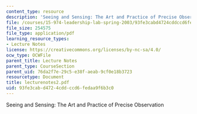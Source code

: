 ```yaml
---
content_type: resource
description: 'Seeing and Sensing: The Art and Practice of Precise Observation'
file: /courses/15-974-leadership-lab-spring-2003/93fe3cabd4724cddccd6fedaa9f6b3c0_lecturenotes2.pdf
file_size: 254575
file_type: application/pdf
learning_resource_types:
- Lecture Notes
license: https://creativecommons.org/licenses/by-nc-sa/4.0/
ocw_type: OCWFile
parent_title: Lecture Notes
parent_type: CourseSection
parent_uid: 76da2f7e-29c5-e38f-aeab-9cf0e18b3723
resourcetype: Document
title: lecturenotes2.pdf
uid: 93fe3cab-d472-4cdd-ccd6-fedaa9f6b3c0
---
```

Seeing and Sensing: The Art and Practice of Precise Observation